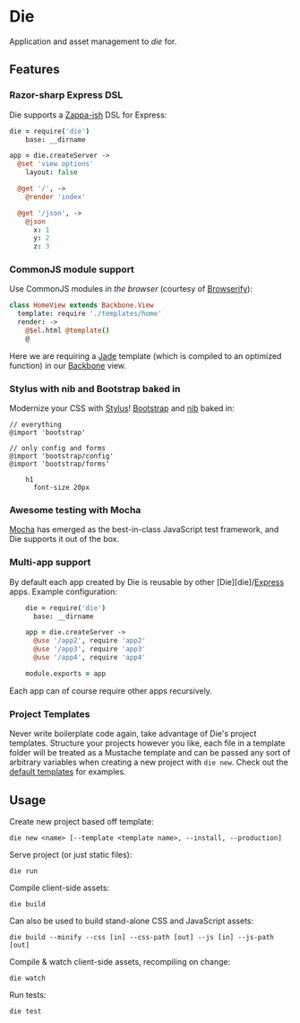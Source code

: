 # Die
Application and asset management to *die* for.

## Features

### Razor-sharp Express DSL
Die supports a [Zappa-ish][zappa] DSL for Express:

```coffeescript
die = require('die')
    base: __dirname

app = die.createServer ->
  @set 'view options'
    layout: false

  @get '/', ->
    @render 'index'

  @get '/json', ->
    @json
      x: 1
      y: 2
      z: 3
```

### CommonJS module support
Use CommonJS modules *in the browser* (courtesy of [Browserify][browserify]):

```coffeescript
class HomeView extends Backbone.View
  template: require './templates/home'
  render: ->
    @$el.html @template()
    @
```

Here we are requiring a [Jade][jade] template (which is compiled to an optimized function) in our [Backbone][backbone] view.

### Stylus with nib and Bootstrap baked in
Modernize your CSS with [Stylus][stylus]! [Bootstrap][bootstrap] and [nib][nib] baked in:

```stylus
// everything
@import 'bootstrap'

// only config and forms
@import 'bootstrap/config'
@import 'bootstrap/forms'

    h1
      font-size 20px
```

### Awesome testing with Mocha
[Mocha][mocha] has emerged as the best-in-class JavaScript test framework, and Die supports it out of the box.

### Multi-app support
By default each app created by Die is reusable by other [Die][die]/[Express][express] apps. Example configuration:

```coffeescript
    die = require('die')
      base: __dirname

    app = die.createServer ->
      @use '/app2', require 'app2'
      @use '/app3', require 'app3'
      @use '/app4', require 'app4'

    module.exports = app
```

Each app can of course require other apps recursively.

### Project Templates
Never write boilerplate code again, take advantage of Die's project templates.
Structure your projects however you like, each file in a template folder will be treated as a Mustache template
and can be passed any sort of arbitrary variables when creating a new project with `die new`. Check out the
[default templates][templates] for examples.

## Usage
Create new project based off template:

    die new <name> [--template <template name>, --install, --production]

Serve project (or just static files):

    die run

Compile client-side assets:

    die build

Can also be used to build stand-alone CSS and JavaScript assets:

    die build --minify --css [in] --css-path [out] --js [in] --js-path [out]

Compile & watch client-side assets, recompiling on change:

    die watch

Run tests:

    die test

[backbone]: http://backbonejs.org/
[bootstrap]: http://twitter.github.com/bootstrap/
[browserify]: https://github.com/substack/node-browserify
[express]: http://expressjs.com/
[jade]: http://jade-lang.com/
[mocha]: https://visionmedia.github.com/mocha/
[nib]: https://github.com/visionmedia/nib
[stylus]: http://learnboost.github.com/stylus/
[templates]: https://github.com/zeekay/die/tree/master/templates
[zappa]: https://github.com/mauricemach/zappa
